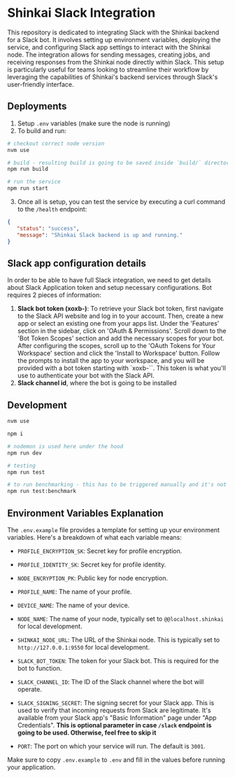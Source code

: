 # Shinkai Slack Integration

This repository is dedicated to integrating Slack with the Shinkai backend for a Slack bot. It involves setting up environment variables, deploying the service, and configuring Slack app settings to interact with the Shinkai node. The integration allows for sending messages, creating jobs, and receiving responses from the Shinkai node directly within Slack. This setup is particularly useful for teams looking to streamline their workflow by leveraging the capabilities of Shinkai's backend services through Slack's user-friendly interface.

## Deployments

1. Setup `.env` variables (make sure the node is running)
2. To build and run:

```bash
# checkout correct node version 
nvm use

# build - resulting build is going to be saved inside `build/` directory 
npm run build

# run the service
npm run start
```

3. Once all is setup, you can test the service by executing a curl command to the `/health` endpoint:

```json
{
   "status": "success",
   "message": "Shinkai Slack backend is up and running."
}
```

## Slack app configuration details

In order to be able to have full Slack integration, we need to get details about Slack Application token and setup necessary configurations. Bot requires 2 pieces of information:

1. **Slack bot token (xoxb-)**: To retrieve your Slack bot token, first navigate to the Slack API website and log in to your account. Then, create a new app or select an existing one from your apps list. Under the 'Features' section in the sidebar, click on 'OAuth & Permissions'. Scroll down to the 'Bot Token Scopes' section and add the necessary scopes for your bot. After configuring the scopes, scroll up to the 'OAuth Tokens for Your Workspace' section and click the 'Install to Workspace' button. Follow the prompts to install the app to your workspace, and you will be provided with a bot token starting with `xoxb-``. This token is what you'll use to authenticate your bot with the Slack API.
2. **Slack channel id**, where the bot is going to be installed

## Development

```bash
nvm use

npm i

# nodemon is used here under the hood
npm run dev

# testing
npm run test

# to run benchmarking - this has to be triggered manually and it's not included in default tests
npm run test:benchmark
```

## Environment Variables Explanation

The `.env.example` file provides a template for setting up your environment variables. Here's a breakdown of what each variable means:

* `PROFILE_ENCRYPTION_SK`: Secret key for profile encryption.
* `PROFILE_IDENTITY_SK`: Secret key for profile identity.
* `NODE_ENCRYPTION_PK`: Public key for node encryption.

* `PROFILE_NAME`: The name of your profile.
* `DEVICE_NAME`: The name of your device.
* `NODE_NAME`: The name of your node, typically set to `@@localhost.shinkai` for local development.

* `SHINKAI_NODE_URL`: The URL of the Shinkai node. This is typically set to `http://127.0.0.1:9550` for local development.

* `SLACK_BOT_TOKEN`: The token for your Slack bot. This is required for the bot to function.
* `SLACK_CHANNEL_ID`: The ID of the Slack channel where the bot will operate.
* `SLACK_SIGNING_SECRET`: The signing secret for your Slack app. This is used to verify that incoming requests from Slack are legitimate. It's available from your Slack app's "Basic Information" page under "App Credentials". **This is optional parameter in case `/slack` endpoint is going to be used. Otherwise, feel free to skip it**

* `PORT`: The port on which your service will run. The default is `3001`.

Make sure to copy `.env.example` to `.env` and fill in the values before running your application.
